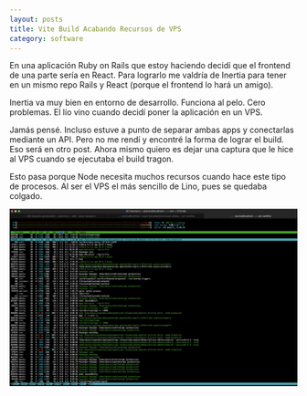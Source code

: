```yaml
---
layout: posts
title: Vite Build Acabando Recursos de VPS
category: software
---
```


En una aplicación Ruby on Rails que estoy haciendo decidí que el frontend de una parte sería en React. Para lograrlo me valdría de Inertia para tener en un mismo repo Rails y React (porque el frontend lo hará un amigo).

Inertia va muy bien en entorno de desarrollo. Funciona al pelo. Cero problemas. El lío vino cuando decidí poner la aplicación en un VPS.

Jamás pensé. Incluso estuve a punto de separar ambas apps y conectarlas mediante un API. Pero no me rendí y encontré la forma de lograr el build. Eso será en otro post. Ahora mismo quiero es dejar una captura que le hice al VPS cuando se ejecutaba el build tragon.

Esto pasa porque Node necesita muchos recursos cuando hace este tipo de procesos. Al ser el VPS el más sencillo de Lino, pues se quedaba colgado.

![recursos del VPS agotados por vite build](/assets/vite.build.prod.png)
